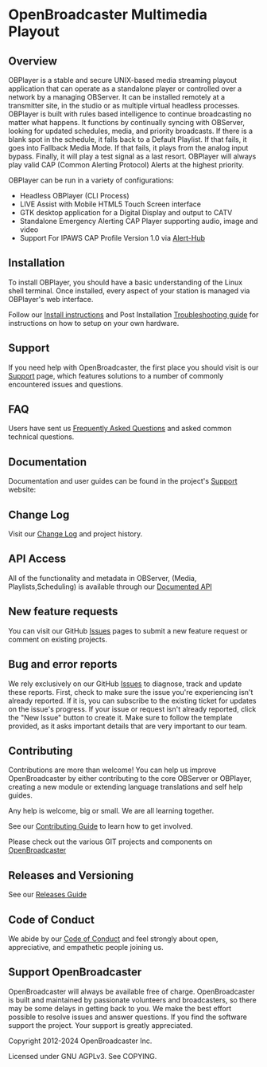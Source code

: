 #  OpenBroadcaster Multimedia Playout

## Overview 

OBPlayer is a stable and secure UNIX-based media streaming playout application that can operate as a standalone player or controlled over a network by a managing OBServer. It can be installed remotely at a transmitter site, in the studio or as multiple virtual headless processes. OBPlayer is built with rules based intelligence to continue broadcasting no matter what happens. It functions by continually syncing with OBServer, looking for updated schedules, media, and priority broadcasts. If there is a blank spot in the schedule, it falls back to a Default Playlist. If that fails, it goes into Fallback Media Mode. If that fails, it plays from the analog input bypass. Finally, it will play a test signal as a last resort. OBPlayer will always play valid CAP (Common Alerting Protocol) Alerts at the highest priority.

OBPlayer can be run in a variety of configurations:

+ Headless OBPlayer (CLI Process)
+ LIVE Assist with Mobile HTML5 Touch Screen interface
+ GTK desktop application for a Digital Display and output to CATV
+ Standalone Emergency Alerting CAP Player supporting audio, image and video
+ Support For IPAWS CAP Profile Version 1.0 via [Alert-Hub](https://www.alert-hub.org/)

## Installation

To install OBPlayer, you should have a basic understanding of the Linux shell terminal. Once installed, every aspect of your station is managed via OBPlayer's web interface.

Follow our [Install instructions](https://github.com/openbroadcaster/obplayer/blob/main/install.txt) and Post Installation [Troubleshooting guide](https://support.openbroadcaster.com/troubleshooting#post-installation-obplayer-troubleshooting) for instructions on how to setup on your own hardware.

## Support

If you need help with OpenBroadcaster, the first place you should visit is our [Support](https://support.openbroadcaster.com/) page, which features solutions to a number of commonly encountered issues and questions.

## FAQ

Users have sent us [Frequently Asked Questions](https://openbroadcaster.com/knowledge/frequently-asked-questions) and asked common technical questions.

## Documentation

Documentation and user guides can be found in the project's [Support](https://support.openbroadcaster.com) website: 

## Change Log

Visit our [Change Log](https://openbroadcaster.com/resource/change-log) and project history.

## API Access

All of the functionality and metadata in OBServer, (Media, Playlists,Scheduling) is available through our [Documented API](https://docs.openbroadcaster.com/)

## New feature requests

You can visit our GitHub [Issues](https://github.com/openbroadcaster/obplayer/issues) pages to submit a new feature request or comment on existing projects.

## Bug and error reports

We rely exclusively on our GitHub [Issues](https://github.com/openbroadcaster/obplayer/issues) to diagnose, track and update these reports. First, check to make sure the issue you're experiencing isn't already reported. If it is, you can subscribe to the existing ticket for updates on the issue's progress. If your issue or request isn't already reported, click the "New Issue" button to create it. Make sure to follow the template provided, as it asks important details that are very important to our team.

## Contributing

Contributions are more than welcome! You can help us improve OpenBroadcaster by either contributing to the core OBServer or OBPlayer, creating a new module or extending language translations and self help guides. 

Any help is welcome, big or small. We are all learning together.

See our [Contributing Guide](https://github.com/openbroadcaster/.github/blob/main/docs/CONTRIBUTING.md) to learn how to get involved.

Please check out the various GIT projects and components on [OpenBroadcaster](https://github.com/openbroadcaster)

## Releases and Versioning

See our [Releases Guide](https://github.com/openbroadcaster/.github/blob/main/docs/RELEASES.md) 

## Code of Conduct

We abide by our [Code of Conduct](https://github.com/openbroadcaster/.github/blob/main/docs/CODE_OF_CONDUCT.md) and feel strongly about open, appreciative, and empathetic people joining us. 

## Support OpenBroadcaster

OpenBroadcaster will always be available free of charge. OpenBroadcaster is built and maintained by passionate volunteers and broadcasters, so there may be some delays in getting back to you. We make the best effort possible to resolve issues and answer questions. If you find the software support the project. Your support is greatly appreciated.

Copyright 2012-2024 OpenBroadcaster Inc.

Licensed under GNU AGPLv3.  See COPYING.
